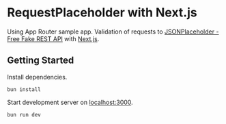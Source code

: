 # RequestPlaceholder with Next.js

Using App Router sample app.
Validation of requests to [JSONPlaceholder - Free Fake REST API](https://jsonplaceholder.typicode.com/) with [Next.js](https://nextjs.org).

## Getting Started

Install dependencies.

```shell
bun install
```

Start development server on [localhost:3000](http://localhost:3000).

```shell
bun run dev
```
